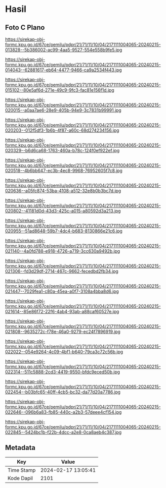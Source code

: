 # Hasil

## Foto C Plano

https://sirekap-obj-formc.kpu.go.id/67ce/pemilu/pdpr/21/71/11/10/04/2171111004065-20240215-013828--5b386002-ac99-4aa5-9527-554e558b9fe5.jpg

https://sirekap-obj-formc.kpu.go.id/67ce/pemilu/pdpr/21/71/11/10/04/2171111004065-20240215-014043--62881617-eb64-4477-9466-ca9a2534f443.jpg

https://sirekap-obj-formc.kpu.go.id/67ce/pemilu/pdpr/21/71/11/10/04/2171111004065-20240215-015102--80e5af6d-271e-49c9-9fc3-fac81e156f1d.jpg

https://sirekap-obj-formc.kpu.go.id/67ce/pemilu/pdpr/21/71/11/10/04/2171111004065-20240215-020015--a0aa7ae6-28e9-405b-94e9-3c7831b99991.jpg

https://sirekap-obj-formc.kpu.go.id/67ce/pemilu/pdpr/21/71/11/10/04/2171111004065-20240215-020203--012f5df3-1b6b-4f87-a60c-68d274234156.jpg

https://sirekap-obj-formc.kpu.go.id/67ce/pemilu/pdpr/21/71/11/10/04/2171111004065-20240215-020329--b6d6ca68-1763-460a-b78c-124f0ef922ef.jpg

https://sirekap-obj-formc.kpu.go.id/67ce/pemilu/pdpr/21/71/11/10/04/2171111004065-20240215-020518--4b6bb647-ec3b-4ec8-9968-76952605f7c8.jpg

https://sirekap-obj-formc.kpu.go.id/67ce/pemilu/pdpr/21/71/11/10/04/2171111004065-20240215-020636--a05fc874-53ba-4108-a512-32e8b0b3bc7d.jpg

https://sirekap-obj-formc.kpu.go.id/67ce/pemilu/pdpr/21/71/11/10/04/2171111004065-20240215-020802--41181d0d-43d3-425c-a015-a80592d3a213.jpg

https://sirekap-obj-formc.kpu.go.id/67ce/pemilu/pdpr/21/71/11/10/04/2171111004065-20240215-020955--51ad8648-59b7-4dc4-b683-8130866e21c6.jpg

https://sirekap-obj-formc.kpu.go.id/67ce/pemilu/pdpr/21/71/11/10/04/2171111004065-20240215-021140--4a0fd788-e918-4726-a719-3cc630a9492b.jpg

https://sirekap-obj-formc.kpu.go.id/67ce/pemilu/pdpr/21/71/11/10/04/2171111004065-20240215-021306--fd3d29df-2714-467c-9662-fecedbd2fb34.jpg

https://sirekap-obj-formc.kpu.go.id/67ce/pemilu/pdpr/21/71/11/10/04/2171111004065-20240215-021447--7029fea1-c80a-45ea-a0f7-3108a4bba8d6.jpg

https://sirekap-obj-formc.kpu.go.id/67ce/pemilu/pdpr/21/71/11/10/04/2171111004065-20240215-021614--85e86f72-22f6-4ab4-93ab-a88caf60527e.jpg

https://sirekap-obj-formc.kpu.go.id/67ce/pemilu/pdpr/21/71/11/10/04/2171111004065-20240215-021808--9635272c-f78e-46a0-9279-ec24f7896919.jpg

https://sirekap-obj-formc.kpu.go.id/67ce/pemilu/pdpr/21/71/11/10/04/2171111004065-20240215-022022--054e9264-4c09-4bf1-b640-79ca3c72c56b.jpg

https://sirekap-obj-formc.kpu.go.id/67ce/pemilu/pdpr/21/71/11/10/04/2171111004065-20240215-022314--511c5888-2cd3-4419-9550-bfdc9eced50b.jpg

https://sirekap-obj-formc.kpu.go.id/67ce/pemilu/pdpr/21/71/11/10/04/2171111004065-20240215-022454--b03bfc65-40ff-4cb5-bc32-da77d20a7786.jpg

https://sirekap-obj-formc.kpu.go.id/67ce/pemilu/pdpr/21/71/11/10/04/2171111004065-20240215-022646--096b6a83-fb85-440c-a2b3-57deee4cf154.jpg

https://sirekap-obj-formc.kpu.go.id/67ce/pemilu/pdpr/21/71/11/10/04/2171111004065-20240215-022845--5424bc1b-f22b-4dcc-a2e8-0ca8aeb4c387.jpg


## Metadata

| Key        | Value               |
| ---------- | ------------------- |
| Time Stamp | 2024-02-17 13:05:41 |
| Kode Dapil | 2101                |



